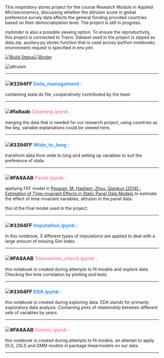 This respiratory stores project for the course Research Module in Applied Microeconomics, discussing whether the altruism score in global preference survey data affects the general funding provided countries based on their democratization level. The project is still in progress. 

_mybinder_ is also a possible viewing option. To ensure the reproductivity, this project is connected to Travis. Dataset used in the project is zipped as data.zip. auxilary.py stores function that is used across ipython notebooks. environment request is specified in env.yml. 

 <!-- it could also be downloaded at [here.](https://drive.google.com/drive/folders/1MG2aVRWMfzrvAibqx-r2NlfRDPcZ9Bc-?usp=sharing)  -->


[![Build Status](https://travis-ci.com/amanda8412383/research-module.svg?branch=main)](https://travis-ci.com/amanda8412383/research-module)[![Binder](https://mybinder.org/badge_logo.svg)](https://mybinder.org/v2/gh/amanda8412383/research-module/HEAD)

![altruism](https://user-images.githubusercontent.com/34471768/102538859-29382f80-40ad-11eb-8d82-8d365f7fdbbb.png)

---
 
### ![#3394FF](http://via.placeholder.com/15/3394FF/000000?text=+) <span style="color:#3394FF">**Data_management :**</span> 
containing stata do file, cooperatively contributed by the team


---


### ![#fa8aab](http://via.placeholder.com/15/FA8AAB/000000?text=+) <span style="color:#FA8AAB">**Cleaning.ipynb :**</span>
merging the data that is needed for our research project, using countries as the key, variable explanations could be viewed here.  

---
 
### ![#3394FF](http://via.placeholder.com/15/3394FF/000000?text=+) <span style="color:#3394FF">**Wide_to_long :**</span> 
 transform data from wide to long and setting up variables to suit the preference of stata

---

### ![#FA8AAB](http://via.placeholder.com/15/FA8AAB/000000?text=+) <span style="color:#FA8AAB">**Panel.ipynb :**</span> 
applying FEF model in [Pesaran, M. Hashem; Zhou, Qiankun (2014) : Estimation of Time-invariant Effects in Static Panel Data Models](https://papers.ssrn.com/sol3/papers.cfm?abstract_id=2493312) to estimate the effect of time-invariant variables, altruism in the panel data.

this id the final model used in the project.


--- 

### ![#3394FF](http://via.placeholder.com/15/3394FF/000000?text=+) <span style="color:#3394FF">**Imputation.ipynb :**</span> 

In this notebook, 3 different types of imputations are applied to deal with a large amount of missing Gini index.

---

### ![#FA8AAB](http://via.placeholder.com/15/FA8AAB/000000?text=+) <span style="color:#FA8AAB">**Timeseries_check.ipynb :**</span> 
this notebook is created during attempts to fit models and explore data. Checking the time correlation by plotting and tests.

---

### ![#3394FF](http://via.placeholder.com/15/3394FF/000000?text=+) <span style="color:#3394FF">**EDA.ipynb :**</span> 
this notebook is created during exploring data. EDA stands for primarily exploratory data analysis. Containing plots of relationship between different sets of variables by years.

---

### ![#FA8AAB](http://via.placeholder.com/15/FA8AAB/000000?text=+) <span style="color:#FA8AAB">**Gmmiv.ipynb :**</span> 
this notebook is created during attempts to fit models. an attempt to apply OLS, 2SLS and GMM models in package linearmodels on our data

---
